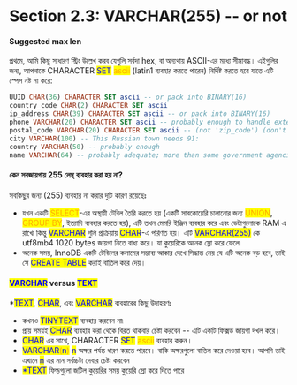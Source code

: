 # Section 2.3: VARCHAR(255) -- or not

#### Suggested max len

প্রথমে, আমি কিছু সাধারণ স্ট্রিং উল্লেখ করব যেগুলি সর্বদা hex, বা অন্যথায় ASCII-এর মধ্যে সীমাবদ্ধ। এইগুলির জন্য, আপনাকে CHARACTER <mark style="color:blue;">SET</mark> <mark style="color:orange;">ascii</mark> (latin1 ব‍্যবহার করতে পারেন) নির্দিষ্ট করতে হবে যাতে এটি স্পেস নষ্ট না করে:

```sql
UUID CHAR(36) CHARACTER SET ascii -- or pack into BINARY(16)
country_code CHAR(2) CHARACTER SET ascii
ip_address CHAR(39) CHARACTER SET ascii -- or pack into BINARY(16)
phone VARCHAR(20) CHARACTER SET ascii -- probably enough to handle extension 
postal_code VARCHAR(20) CHARACTER SET ascii -- (not 'zip_code') (don't know the max)
city VARCHAR(100) -- This Russian town needs 91:
country VARCHAR(50) -- probably enough
name VARCHAR(64) -- probably adequate; more than some government agencies allow
```

#### &#x20;কেন সবজায়গায় 255 লেন্থ ব‍্যবহার করা হয় না?&#x20;

সবকিছুর জন্য (255) ব্যবহার না করার  দুটি কারণ রয়েছেঃ

* যখন একটি <mark style="color:orange;">SELECT</mark>-এর অস্থায়ী টেবিল তৈরি করতে হয় (একটি সাবকোয়েরি চালানোর জন‍্য <mark style="color:orange;">UNION</mark>, <mark style="color:orange;">GROUP BY</mark>, ইত্যাদি ব‍্যবহার করতে হয়), এটি তখন মেমরি ইঞ্জিন ব্যবহার করে এবং ডেটাগুলোকে RAM এ রাখে৷ কিন্তু <mark style="color:blue;">VARCHAR</mark> গুলি প্রক্রিয়ায় <mark style="color:blue;">CHAR</mark>-এ পরিণত হয়। এটি <mark style="color:blue;">VARCHAR(255)</mark> কে utf8mb4 1020 bytes জায়গা নিতে বাধ্য করে। যা কুয়েরিকে অনেক স্লো করে ফেলে
* অনেক সময়, InnoDB একটি টেবিলের কলামের সম্ভাব্য আকার দেখে সিদ্ধান্ত নেয় যে এটি অনেক বড় হবে, তাই সে <mark style="color:blue;">CREATE TABLE</mark> করাই বাতিল করে দেয়।

#### <mark style="color:blue;">VARCHAR</mark> versus <mark style="color:blue;">TEXT</mark>

\*<mark style="color:blue;">TEXT</mark>, <mark style="color:blue;">CHAR</mark>, এবং <mark style="color:blue;">VARCHAR</mark> ব্যবহারের কিছু উদাহরণঃ

* কখনও <mark style="color:blue;">TINYTEXT</mark> ব্যবহার করবেন না৷
* প্রায় সময়ই <mark style="color:blue;">CHAR</mark> ব্যবহার করা থেকে বিরত থাকবার চেষ্টা করবেন -- এটি একটি ফিক্সড জায়গা দখল করে।
* <mark style="color:blue;">CHAR</mark> এর সাথে, CHARACTER <mark style="color:blue;">SET</mark> <mark style="color:orange;">ascii</mark> ব্যবহার করুন।
* <mark style="color:blue;">VARCHAR</mark><mark style="color:orange;">(</mark><mark style="color:blue;">n</mark><mark style="color:orange;">)</mark> <mark style="color:blue;">n</mark> অক্ষর পর্যন্ত ধারণ করতে পারবে। বাকি অক্ষরগুলো বাতিল করে দেওয়া হবে। আপনি তাই এখানে <mark style="color:blue;">n</mark> এর মান সর্বচ্চটা দেবার চেষ্টা করবেন
* <mark style="color:blue;">\*TEXT</mark> ফিল্ডগুলো জটিল কুয়েরির সময় কুয়েরি স্লো করে দিতে পারে
